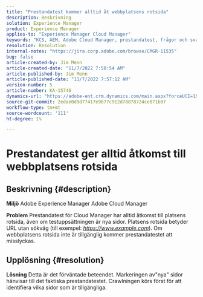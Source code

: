 ```yaml
---
title: "Prestandatest kommer alltid åt webbplatsens rotsida"
description: Beskrivning
solution: Experience Manager
product: Experience Manager
applies-to: "Experience Manager Cloud Manager"
keywords: "KCS, AEM, Adobe Cloud Manager, prestandatest, frågor och svar, Adobe Experience Manager, rotsida"
resolution: Resolution
internal-notes: "https://jira.corp.adobe.com/browse/CMGR-11535"
bug: false
article-created-by: Jim Menn
article-created-date: "11/7/2022 7:50:54 AM"
article-published-by: Jim Menn
article-published-date: "11/7/2022 7:57:12 AM"
version-number: 5
article-number: KA-15746
dynamics-url: "https://adobe-ent.crm.dynamics.com/main.aspx?forceUCI=1&pagetype=entityrecord&etn=knowledgearticle&id=f6cd19e2-705e-ed11-9561-6045bd0065f9"
source-git-commit: 2edae0d9d77417e9b77c912d78878724ce871b07
workflow-type: tm+mt
source-wordcount: '111'
ht-degree: 1%

---
```


# Prestandatest ger alltid åtkomst till webbplatsens rotsida

## Beskrivning {#description}


<b>Miljö</b>
Adobe Experience Manager Adobe Cloud Manager

<b>Problem</b>
Prestandatest för Cloud Manager har alltid åtkomst till platsens rotsida, även om testuppsättningen är nya sidor.
Platsens rotsida betyder URL utan sökväg (till exempel: *https://www.example.com*).
Om webbplatsens rotsida inte är tillgänglig kommer prestandatestet att misslyckas.


## Upplösning {#resolution}


<b>Lösning</b>
Detta är det förväntade beteendet.
Markeringen av&quot;nya&quot; sidor hänvisar till det faktiska prestandatestet.
Crawlningen körs först för att identifiera vilka sidor som är tillgängliga.
